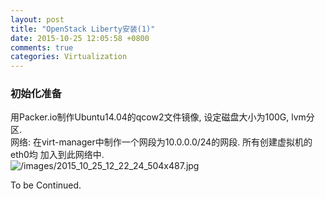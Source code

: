 ```yaml
---
layout: post
title: "OpenStack Liberty安装(1)"
date: 2015-10-25 12:05:58 +0800
comments: true
categories: Virtualization
---
```

### 初始化准备
用Packer.io制作Ubuntu14.04的qcow2文件镜像, 设定磁盘大小为100G, lvm分区.    
网络: 在virt-manager中制作一个网段为10.0.0.0/24的网段. 所有创建虚拟机的eth0均
加入到此网络中.     
![/images/2015_10_25_12_22_24_504x487.jpg](/images/2015_10_25_12_22_24_504x487.jpg)   

To be Continued.    
